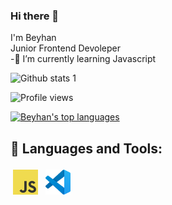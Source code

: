 ### Hi there 👋

I'm Beyhan <br>
Junior Frontend Devoleper <br>
-🌱 I’m currently learning Javascript <br>

![Github stats 1](https://github-readme-stats.vercel.app/api?username=beyhang&show_icons=true&theme=gradient) 


![Profile views](https://gpvc.arturio.dev/beyhang)

[![Beyhan's top languages](https://github-readme-stats.vercel.app/api/top-langs/?username=beyhang&theme=blue-green)](https://github.com/anuraghazra/github-readme-stats)
## 🧰 Languages and Tools:
  
<img src="https://raw.githubusercontent.com/github/explore/80688e429a7d4ef2fca1e82350fe8e3517d3494d/topics/javascript/javascript.png" alt="Javascript" height="40" style="vertical-align:top; margin:4px">
<img src="https://raw.githubusercontent.com/github/explore/80688e429a7d4ef2fca1e82350fe8e3517d3494d/topics/visual-studio-code/visual-studio-code.png" alt="VS Code" height="40" style="vertical-align:top; margin:4px">
</p>
